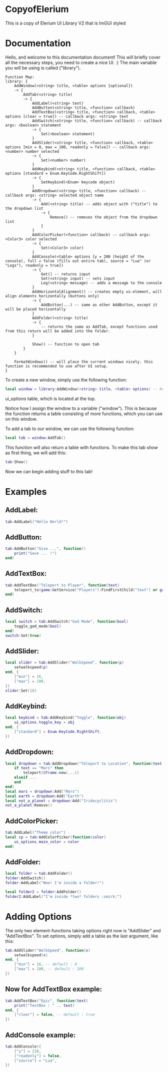 # CopyofElerium
This is a copy of Elerium UI Library V2 that is ImGUI styled
# Documentation
Hello, and welcome to this documentation document! This will briefly cover all the necessary steps, you need to create a nice UI. :)
The main variable you will be using is called ("library").

```
Function Map:
library: {
	AddWindow(<string> title, <table> options [optional])
	-> {
		AddTab(<string> title)
		-> {
			AddLabel(<string> text)
			AddButton(<string> title, <function> callback)
			AddTextBox(<string> title, <function> callback, <table> options [clear = true]) -- callback args: <string> text
			AddSwitch(<string> title, <function> callback) -- callback args: <boolean> statement
			-> {
				Set(<boolean> statement)
			}
			AddSlider(<string> title, <function> callback, <table> options [min = 0, max = 100, readonly = false]) -- callback args: <number> number selected
			-> {
				Set(<number> number)
			}
			AddKeybind(<string> title, <function> callback, <table> options [standard = Enum.KeyCode.RightShift])
			-> {
				SetKeybind(<Enum> keycode object)
			}
			AddDropdown(<string> title, <function> callback) -- callback args: <string> selected object name
			-> {
				Add(<string> title) -- adds object with ("title") to the dropdown list
				-> {
					Remove() -- removes the object from the dropdown list
				}
			}
			AddColorPicker(<function> callback) -- callback args: <Color3> color selected
			-> {
				Set(<Color3> color)
			}
			AddConsole(<table> options [y = 200 (height of the console), full = false (fills out entire tab), source = "Lua" (or "Logs"), readonly = true])
			-> {
				Get() -- returns input
				Set(<string> input) -- sets input
				Log(<string> message) -- adds a message to the console
			}
			AddHorizontalAlignment() -- creates empty ui-element, will align elements horizontally (buttons only)
			-> {
				AddButton(...) -- same as other AddButton, except it will be placed horizontally
			}
			AddFolder(<string> title)
			-> {
				-- returns the same as AddTab, except functions used from this return will be added into the folder.
			}

			Show() -- function to open tab
		}
	}

	FormatWindows() -- will place the current windows nicely. this function is recommended to use after UI setup.
}
```

To create a new window, simply use the following function:
```lua
local window = library:AddWindow(<string> title, <table> options) -- Keep in mind that the options argument is not necessary, if you just leave it nil, it will use the default 
```
ui_options table, which is located at the top.

Notice how I assign the window to a variable ("window"). This is because the function returns a table consisting of more functions, which you can use on this window.

To add a tab to our window, we can use the following function:
```lua
local tab = window:AddTab()
```
This function will also return a table with functions.
To make this tab *show* as first thing, we will add this:
```lua
tab:Show()
```

Now we can begin adding stuff to this tab!

# Examples

## AddLabel:
```lua
tab:AddLabel("Hello World!")
```

## AddButton:
```lua
tab:AddButton("Give ...", function()
	print("Gave ... !")
end)
```

## AddTextBox:
```lua
tab:AddTextBox("Teleport to Player", function(text)
	teleport_to(game:GetService("Players"):FindFirstChild("text") or game:GetService("Players").LocalPlayer)
end)
```

## AddSwitch:
```lua
local switch = tab:AddSwitch("God Mode", function(bool)
	toggle_god_mode(bool)
end)
switch:Set(true)
```

## AddSlider:
```lua
local slider = tab:AddSlider("WalkSpeed", function(p)
	setwalkspeed(p)
end, {
	["min"] = 16,
	["max"] = 100,
})
slider:Set(16)
```

## AddKeybind:
```lua
local keybind = tab:AddKeybind("Toggle", function(obj)
	ui_options.toggle_key = obj
end, {
	["standard"] = Enum.KeyCode.RightShift,
})
```

## AddDropdown:
```lua
local dropdown = tab:AddDropdown("Teleport to Location", function(text)
	if text == "Mars" then
		teleport(CFrame.new(...))
	elseif ...
	end
end)
local mars = dropdown:Add("Mars")
local earth = dropdown:Add("Earth")
local not_a_planet = dropdown:Add("Iridocyclitis")
not_a_planet:Remove()
```

## AddColorPicker:
```lua
tab:AddLabel("Theme color")
local cp = tab:AddColorPicker(function(color)
	ui_options.main_color = color
end)
```

## AddFolder:
```lua
local folder = tab:AddFolder()
folder:AddSwitch()
folder:AddLabel("Woo! I'm inside a folder!")

local folder2 = folder:AddFolder()
folder2:AddLabel("I'm inside *two* folders :smirk:")
```

# Adding Options

The only two element-functions taking options right now is "AddSlider" and "AddTextBox".
To set options, simply add a table as the last argument, like this:
```lua
tab:AddSlider("WalkSpeed", function(x)
	setwalkspeed(x)
end, {
	["min"] = 16, -- default : 0
	["max"] = 100, -- default : 100
})
```

## Now for AddTextBox example:
```lua
tab:AddTextBox("Epic", function(text)
	print("TextBox : " .. text)
end, {
	["clear"] = false, -- default : true
})
```

## AddConsole example:
```lua
tab:AddConsole({
	["y"] = 210,
	["readonly"] = false,
	["source"] = "Lua",
})
```
